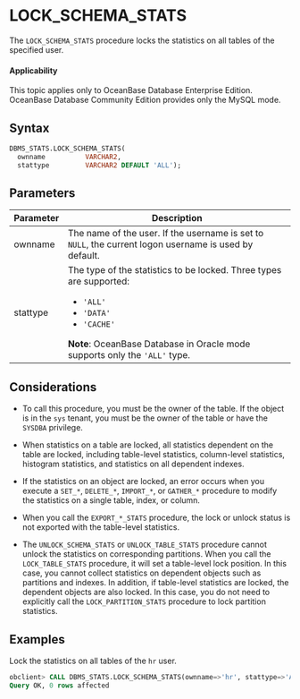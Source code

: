 # LOCK_SCHEMA_STATS

The `LOCK_SCHEMA_STATS` procedure locks the statistics on all tables of the specified user.

  <main id="notice" >
    <h4>Applicability</h4>
    <p>This topic applies only to OceanBase Database Enterprise Edition. OceanBase Database Community Edition provides only the MySQL mode. </p>
  </main>

## Syntax

```sql
DBMS_STATS.LOCK_SCHEMA_STATS(
  ownname          VARCHAR2,
  stattype         VARCHAR2 DEFAULT 'ALL');
```

## Parameters

| Parameter | Description |
|----------|---------------------------|
| ownname | The name of the user. If the username is set to `NULL`, the current logon username is used by default.  |
| stattype | The type of the statistics to be locked. Three types are supported: <ul><li> `'ALL'` </li>  <li> `'DATA'`   </li>  <li> `'CACHE'` </li>  </ul>    **Note**: OceanBase Database in Oracle mode supports only the `'ALL'` type.  |


## Considerations

* To call this procedure, you must be the owner of the table. If the object is in the `sys` tenant, you must be the owner of the table or have the `SYSDBA` privilege.

* When statistics on a table are locked, all statistics dependent on the table are locked, including table-level statistics, column-level statistics, histogram statistics, and statistics on all dependent indexes.

* If the statistics on an object are locked, an error occurs when you execute a `SET_*`, `DELETE_*`, `IMPORT_*`, or `GATHER_*` procedure to modify the statistics on a single table, index, or column.

* When you call the `EXPORT_*_STATS` procedure, the lock or unlock status is not exported with the table-level statistics.

* The `UNLOCK_SCHEMA_STATS` or `UNLOCK_TABLE_STATS` procedure cannot unlock the statistics on corresponding partitions. When you call the `LOCK_TABLE_STATS` procedure, it will set a table-level lock position. In this case, you cannot collect statistics on dependent objects such as partitions and indexes. In addition, if table-level statistics are locked, the dependent objects are also locked. In this case, you do not need to explicitly call the `LOCK_PARTITION_STATS` procedure to lock partition statistics.


## Examples

Lock the statistics on all tables of the `hr` user.

```sql
obclient> CALL DBMS_STATS.LOCK_SCHEMA_STATS(ownname=>'hr', stattype=>'ALL');
Query OK, 0 rows affected
```
